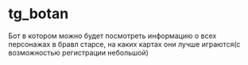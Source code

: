 # tg_botan
Бот в котором можно будет посмотреть информацию о всех персонажах в бравл старсе, на каких картах они лучше играются(с возможностью регистрации небольшой)
